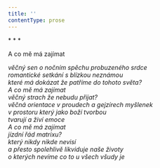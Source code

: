 ```yaml
---
title: ''
contentType: prose
---
```


\* \* \*

A co mě má zajímat

_věčný sen o nočním spěchu probuzeného srdce  
romantické setkání s blízkou neznámou  
které má dokázat že patříme do tohoto světa?  
A co mě má zajímat  
věčný strach že nebudu přijat?  
věčná orientace v proudech a gejzírech myšlenek  
v prostoru který jako boží tvorbou  
tvarují a živí emoce  
A co mě má zajímat  
jízdní řád matrixu?  
který nikdy nikde nevisí  
a přesto spolehlivě likviduje naše životy  
o kterých nevíme co to u všech všudy je_
